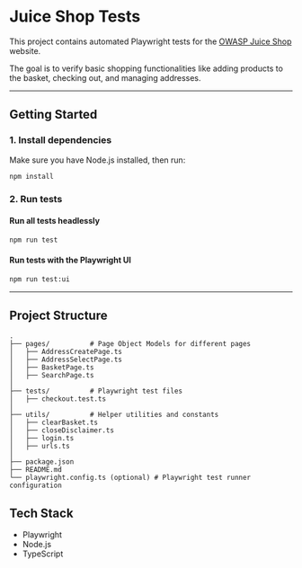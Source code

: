 # Juice Shop Tests

This project contains automated Playwright tests for the [OWASP Juice Shop](https://juice-shop.herokuapp.com/) website.

The goal is to verify basic shopping functionalities like adding products to the basket, checking out, and managing addresses.

---

## Getting Started

### 1. Install dependencies

Make sure you have Node.js installed, then run:

```bash
npm install
```

### 2. Run tests

#### Run all tests headlessly

```bash
npm run test
```

#### Run tests with the Playwright UI

```bash
npm run test:ui
```

---

## Project Structure

```
.
├── pages/          # Page Object Models for different pages
│   ├── AddressCreatePage.ts
│   ├── AddressSelectPage.ts
│   ├── BasketPage.ts
│   ├── SearchPage.ts
│
├── tests/          # Playwright test files
│   ├── checkout.test.ts
│
├── utils/          # Helper utilities and constants
│   ├── clearBasket.ts
│   ├── closeDisclaimer.ts
│   ├── login.ts
│   ├── urls.ts
│
├── package.json
├── README.md
└── playwright.config.ts (optional) # Playwright test runner configuration
```

## Tech Stack

- Playwright
- Node.js
- TypeScript
